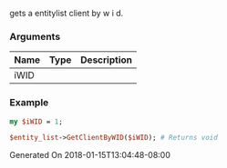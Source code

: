 gets a entitylist client by w i d.
### Arguments
**Name**|**Type**|**Description**
:---|:---|:---
iWID||

### Example

```perl
my $iWID = 1;

$entity_list->GetClientByWID($iWID); # Returns void
```


Generated On 2018-01-15T13:04:48-08:00